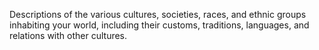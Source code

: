 Descriptions of the various cultures, societies, races, and ethnic groups inhabiting your world, including their customs, traditions, languages, and relations with other cultures.